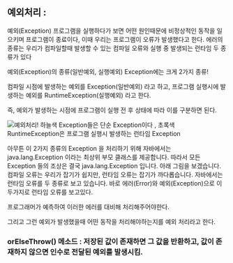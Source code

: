 ## 예외처리 : 
예외(Exception)
프로그램을 실행하다가 보면 어떤 원인때문에 비정상적인 동작을 일으키며 프로그램이 종료이다, 이때 우리는 프로그램이 오류가 발생했다고 한다. 
에러의 종류는 우리가 컴파일할때 발생할 수 있는 컴파일 오류와 실행 중 발생되는 런타임 두 종류가 있다 

예외(Exception)의 종류(일반예외, 실행예외)
Exception에는 크게 2가지 종류!

컴파일 시점에 발생하는 예외를 Exception(일반예외) 라고 하고,
프로그램 실행시에 발생하는 예외를 RuntimeException(실행예외) 라고 한다.

즉, 예외가 발생하는 시점에 프로그램이 실행 전 후 상태에 따라 이를 구분하면 된다.

 ![예외처리!](https://user-images.githubusercontent.com/99226598/194728232-8e0d1b0d-b686-4e6e-87e5-d79ee6ac7db8.png)
 하늘색 Exception들은 단순 Exception이다  , 초록색 RuntimeException은 프로그램 실행시 발생하는 런타임 Exception 


아무튼 이 2가지 종류의 Exception 을 처리하기 위해 자바에서는 java.lang.Exception 이라는 최상위 부모 클래스를 제공합니다. 따라서 모든 Exception 들의 조상은 결국  java.lang.Exception 입니다. 아래 그림을 보겠습니다.
컴파일 오류는 우리가 잡기가 쉽지만, 런타임 오류는 잡기가 까다롭습니다. 
자바에서는 런타임 오류를 두 종류로 보고 있습니다. 바로 에러(Error)와 예외(Exception)으로 이 두가지로 런타임 오류를 보고있다. 


프로그래머가 예측하여 이러한 에러를 대비해 처리해주어야한다.

그리고 그런 예외가 발생했을때 어떤 동작을 처리해야하는지를 예외 처리라고 한다.

### orElseThrow() 메소드 : 저장된 값이 존재하면 그 값을 반환하고, 값이 존재하지 않으면 인수로 전달된 예외를 발생시킴.

